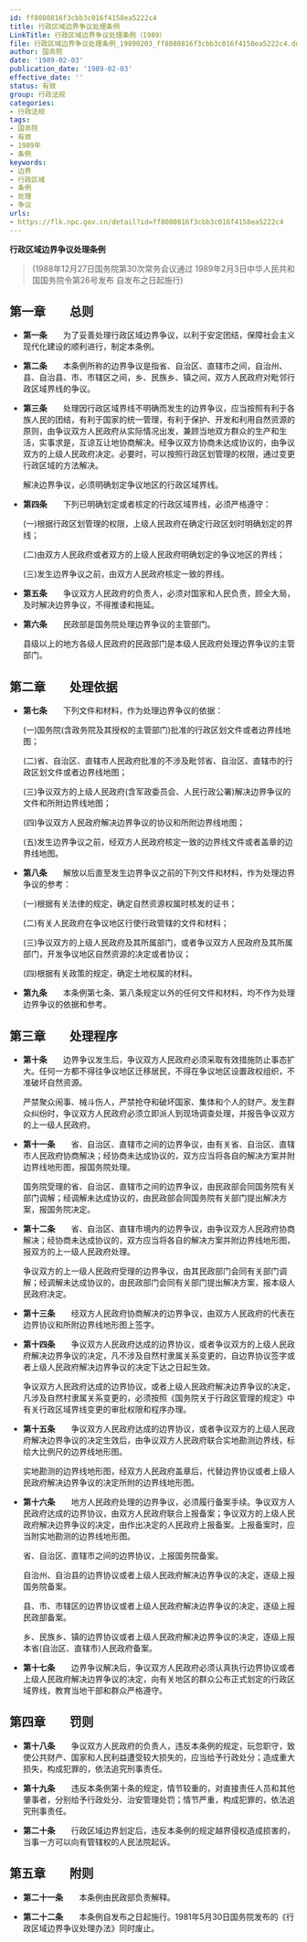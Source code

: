 ```yaml
---
id: ff8080816f3cbb3c016f4158ea5222c4
title: 行政区域边界争议处理条例
LinkTitle: 行政区域边界争议处理条例（1989）
file: 行政区域边界争议处理条例_19890203_ff8080816f3cbb3c016f4158ea5222c4.docx
author: 国务院
date: '1989-02-03'
publication_date: '1989-02-03'
effective_date: ''
status: 有效
group: 行政法规
categories:
- 行政法规
tags:
- 国务院
- 有效
- 1989年
- 条例
keywords:
- 边界
- 行政区域
- 条例
- 处理
- 争议
urls:
- https://flk.npc.gov.cn/detail?id=ff8080816f3cbb3c016f4158ea5222c4
---
```


**行政区域边界争议处理条例**

> (1988年12月27日国务院第30次常务会议通过 1989年2月3日中华人民共和国国务院令第26号发布 自发布之日起施行)

## 第一章　　总则

- **第一条**　　为了妥善处理行政区域边界争议，以利于安定团结，保障社会主义现代化建设的顺利进行，制定本条例。

- **第二条**　　本条例所称的边界争议是指省、自治区、直辖市之间，自治州、县、自治县、市、市辖区之间，乡、民族乡、镇之间，双方人民政府对毗邻行政区域界线的争议。

- **第三条**　　处理因行政区域界线不明确而发生的边界争议，应当按照有利于各族人民的团结，有利于国家的统一管理，有利于保护、开发和利用自然资源的原则，由争议双方人民政府从实际情况出发，兼顾当地双方群众的生产和生活，实事求是，互谅互让地协商解决。经争议双方协商未达成协议的，由争议双方的上级人民政府决定。必要时，可以按照行政区划管理的权限，通过变更行政区域的方法解决。

  解决边界争议，必须明确划定争议地区的行政区域界线。

- **第四条**　　下列已明确划定或者核定的行政区域界线，必须严格遵守：

  (一)根据行政区划管理的权限，上级人民政府在确定行政区划时明确划定的界线；

  (二)由双方人民政府或者双方的上级人民政府明确划定的争议地区的界线；

  (三)发生边界争议之前，由双方人民政府核定一致的界线。

- **第五条**　　争议双方人民政府的负责人，必须对国家和人民负责，顾全大局，及时解决边界争议，不得推诿和拖延。

- **第六条**　　民政部是国务院处理边界争议的主管部门。

  县级以上的地方各级人民政府的民政部门是本级人民政府处理边界争议的主管部门。

## 第二章　　处理依据

- **第七条**　　下列文件和材料，作为处理边界争议的依据：

  (一)国务院(含政务院及其授权的主管部门)批准的行政区划文件或者边界线地图；

  (二)省、自治区、直辖市人民政府批准的不涉及毗邻省、自治区、直辖市的行政区划文件或者边界线地图；

  (三)争议双方的上级人民政府(含军政委员会、人民行政公署)解决边界争议的文件和所附边界线地图；

  (四)争议双方人民政府解决边界争议的协议和所附边界线地图；

  (五)发生边界争议之前，经双方人民政府核定一致的边界线文件或者盖章的边界线地图。

- **第八条**　　解放以后直至发生边界争议之前的下列文件和材料，作为处理边界争议的参考：

  (一)根据有关法律的规定，确定自然资源权属时核发的证书；

  (二)有关人民政府在争议地区行使行政管辖的文件和材料；

  (三)争议双方的上级人民政府及其所属部门，或者争议双方人民政府及其所属部门，开发争议地区自然资源的决定或者协议；

  (四)根据有关政策的规定，确定土地权属的材料。

- **第九条**　　本条例第七条、第八条规定以外的任何文件和材料，均不作为处理边界争议的依据和参考。

## 第三章　　处理程序

- **第十条**　　边界争议发生后，争议双方人民政府必须采取有效措施防止事态扩大。任何一方都不得往争议地区迁移居民，不得在争议地区设置政权组织，不准破坏自然资源。

  严禁聚众闹事、械斗伤人，严禁抢夺和破坏国家、集体和个人的财产。发生群众纠纷时，争议双方人民政府必须立即派人到现场调查处理，并报告争议双方的上一级人民政府。

- **第十一条**　　省、自治区、直辖市之间的边界争议，由有关省、自治区、直辖市人民政府协商解决；经协商未达成协议的，双方应当将各自的解决方案并附边界线地形图，报国务院处理。

  国务院受理的省、自治区、直辖市之间的边界争议，由民政部会同国务院有关部门调解；经调解未达成协议的，由民政部会同国务院有关部门提出解决方案，报国务院决定。

- **第十二条**　　省、自治区、直辖市境内的边界争议，由争议双方人民政府协商解决；经协商未达成协议的，双方应当将各自的解决方案并附边界线地形图，报双方的上一级人民政府处理。

  争议双方的上一级人民政府受理的边界争议，由其民政部门会同有关部门调解；经调解未达成协议的，由民政部门会同有关部门提出解决方案，报本级人民政府决定。

- **第十三条**　　经双方人民政府协商解决的边界争议，由双方人民政府的代表在边界协议和所附边界线地形图上签字。

- **第十四条**　　争议双方人民政府达成的边界协议，或者争议双方的上级人民政府解决边界争议的决定，凡不涉及自然村隶属关系变更的，自边界协议签字或者上级人民政府解决边界争议的决定下达之日起生效。

  争议双方人民政府达成的边界协议，或者上级人民政府解决边界争议的决定，凡涉及自然村隶属关系变更的，必须按照《国务院关于行政区管理的规定》中有关行政区域界线变更的审批权限和程序办理。

- **第十五条**　　争议双方人民政府达成的边界协议，或者争议双方的上级人民政府解决边界争议的决定生效后，由争议双方人民政府联合实地勘测边界线，标绘大比例尺的边界线地形图。

  实地勘测的边界线地形图，经双方人民政府盖章后，代替边界协议或者上级人民政府解决边界争议的决定所附的边界线地形图。

- **第十六条**　　地方人民政府处理的边界争议，必须履行备案手续。争议双方人民政府达成的边界协议，由双方人民政府联合上报备案；争议双方的上级人民政府解决边界争议的决定，由作出决定的人民政府上报备案。上报备案时，应当附实地勘测的边界线地形图。

  省、自治区、直辖市之间的边界协议，上报国务院备案。

  自治州、自治县的边界协议或者上级人民政府解决边界争议的决定，逐级上报国务院备案。

  县、市、市辖区的边界协议或者上级人民政府解决边界争议的决定，逐级上报民政部备案。

  乡、民族乡、镇的边界协议或者上级人民政府解决边界争议的决定，逐级上报本省(自治区、直辖市)人民政府备案。

- **第十七条**　　边界争议解决后，争议双方人民政府必须认真执行边界协议或者上级人民政府解决边界争议的决定，向有关地区的群众公布正式划定的行政区域界线，教育当地干部和群众严格遵守。

## 第四章　　罚则

- **第十八条**　　争议双方人民政府的负责人，违反本条例的规定，玩忽职守，致使公共财产、国家和人民利益遭受较大损失的，应当给予行政处分；造成重大损失，构成犯罪的，依法追究刑事责任。

- **第十九条**　　违反本条例第十条的规定，情节较重的，对直接责任人员和其他肇事者，分别给予行政处分、治安管理处罚；情节严重，构成犯罪的，依法追究刑事责任。

- **第二十条**　　行政区域边界划定后，违反本条例的规定越界侵权造成损害的，当事一方可以向有管辖权的人民法院起诉。

## 第五章　　附则

- **第二十一条**　　本条例由民政部负责解释。

- **第二十二条**　　本条例自发布之日起施行。1981年5月30日国务院发布的《行政区域边界争议处理办法》同时废止。
